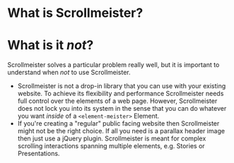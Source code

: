 # What is Scrollmeister?

# What is it _not_?

Scrollmeister solves a particular problem really well, but it is important to understand when _not_ to use Scrollmeister.

* Scrollmeister is not a drop-in library that you can use with your existing website. To achieve its flexibility and performance Scrollmeister needs full control over the elements of a web page. However, Scrollmeister does not lock you into its system in the sense that you can do whatever you want _inside_ of a `<element-meister>` Element.
* If you're creating a "regular" public facing website then Scrollmeister might not be the right choice. If all you need is a parallax header image then just use a jQuery plugin. Scrollmeister is meant for complex scrolling interactions spanning multiple elements, e.g. Stories or Presentations.
